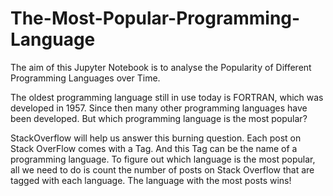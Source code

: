 # The-Most-Popular-Programming-Language
The aim of this Jupyter Notebook is to analyse the Popularity of Different Programming Languages over Time.

The oldest programming language still in use today is FORTRAN, which was developed in 1957. Since then many other programming languages have been developed. But which programming language is the most popular? 

StackOverflow will help us answer this burning question. Each post on Stack OverFlow comes with a Tag. And this Tag can be the name of a programming language.
To figure out which language is the most popular, all we need to do is count the number of posts on Stack Overflow that are tagged with each language. The language with the most posts wins!
